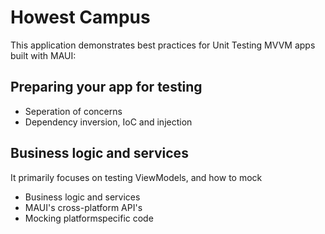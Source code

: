 # Howest Campus

This application demonstrates best practices for Unit Testing MVVM apps built with MAUI:

## Preparing your app for testing
- Seperation of concerns
- Dependency inversion, IoC and injection


## Business logic and services

It primarily focuses on testing ViewModels, and how to mock
- Business logic and services
- MAUI's cross-platform API's
- Mocking platformspecific code

